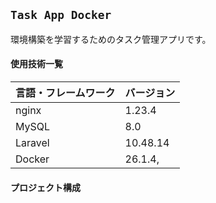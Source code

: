 ## `Task App Docker`

環境構築を学習するためのタスク管理アプリです。

#### 使用技術一覧

| 言語・フレームワーク | バージョン |
| -------------------- | ---------- |
| nginx                | 1.23.4     |
| MySQL                | 8.0        |
| Laravel              | 10.48.14   |
| Docker               | 26.1.4,    |

#### プロジェクト構成
